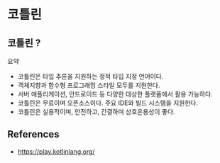 # 코틀린

## 코틀린 ?

요약
- 코틀린은 타입 추론을 지원하는 정적 타입 지정 언어이다.
- 객체지향과 함수형 프로그래밍 스타일 모두를 지원한다.
- 서버 애플리케이션, 안드로이드 등 다양한 대상한 플랫폼에서 활용 가능하다.
- 코틀린은 무료이며 오픈소스이다. 주요 IDE와 빌드 시스템을 지원한다.
- 코틀린은 실용적이며, 안전하고, 간결하며 상호운용성이 좋다.



## References
- https://play.kotlinlang.org/
